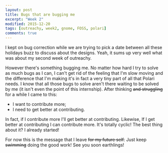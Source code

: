 ```yaml
---
layout: post
title: Bugs that are bugging me
excerpt: "Week 2"
modified: 2015-12-20
tags: [outreachy, week2, gnome, FOSS, polari]
comments: true
---
```


  <p>I kept on bug correction while we are trying to pick a date between all these holidays buzz to discuss about the designs. Yeah, it sums up very well what was about my second week of outreachy.</p>

  <p>However there's something bugging me. No matter how hard I try to solve as much bugs as I can, I can't get rid of the feeling that I'm slow moving and the difference that I'm making it's in fact a very tiny part of all that Polari needs. I know that all those bugs to solve aren't there waiting to be solved by me (it isn't even the point of this internship). After thinking <s>and struggling</s> for a while I came to this: 
<ul>
	<li>I want to contribute more;</li>
	<li>I need to get better at contributing.</li>
</ul>
In fact, if I contribute more I'll get better at contributing. Likewise, If I get better at contributing I can contribute more. It's totally cyclic! The best thing about it? I already started! </p>
<p>For now this is the message that I leave <s>for my future self</s>: Just keep <s>swimming</s> doing the good work! See you soon earthlings!</p>
